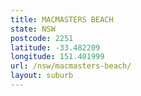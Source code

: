 ```yaml
---
title: MACMASTERS BEACH
state: NSW
postcode: 2251
latitude: -33.482209
longitude: 151.401999
url: /nsw/macmasters-beach/
layout: suburb
---
```

